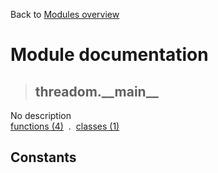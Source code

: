 Back to [Modules overview](https://github.com/pyrustic/threadom/blob/master/docs/modules/README.md)
  
# Module documentation
>## threadom.\_\_main\_\_
No description
<br>
[functions (4)](https://github.com/pyrustic/threadom/blob/master/docs/modules/content/threadom.__main__/functions.md) &nbsp;.&nbsp; [classes (1)](https://github.com/pyrustic/threadom/blob/master/docs/modules/content/threadom.__main__/classes.md)


## Constants
```python

```

